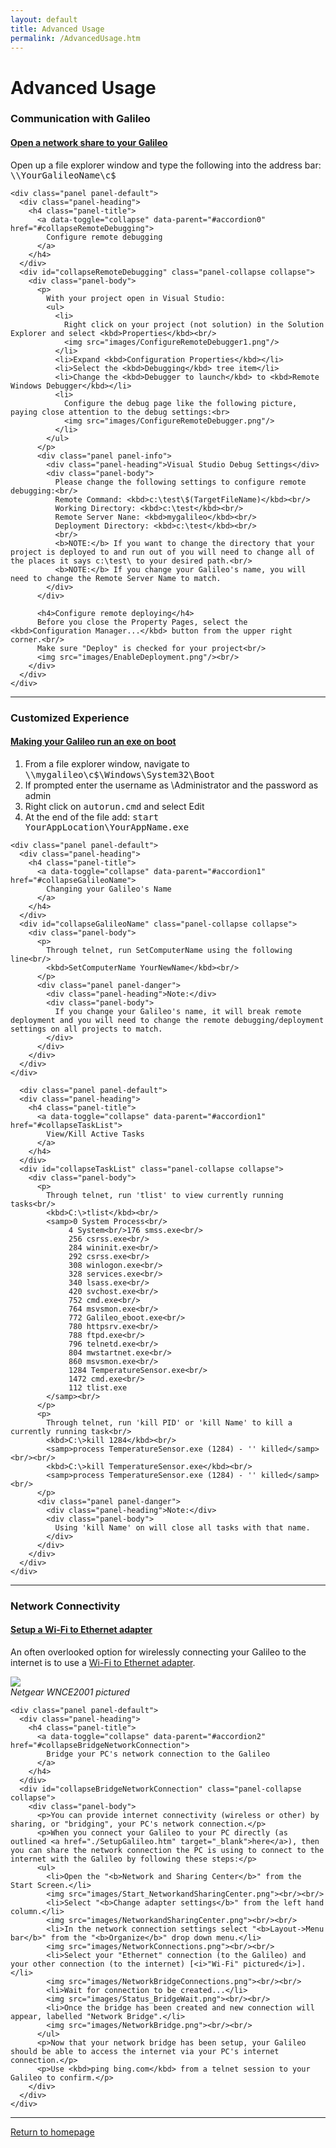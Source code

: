 ```yaml
---
layout: default
title: Advanced Usage
permalink: /AdvancedUsage.htm
---
```


<div class="jumbotron">
  <div class="container">
    <h1>Advanced Usage</h1>
  </div>
</div>

<div class="container">
  <h3>Communication with Galileo</h3>
  <div class="panel-group" id="accordion0">
    <div class="panel panel-default">
      <div class="panel-heading">
        <h4 class="panel-title">
          <a data-toggle="collapse" data-parent="#accordion0" href="#collapseNetworkShare">
            Open a network share to your Galileo
          </a>
        </h4>
      </div>
      <div id="collapseNetworkShare" class="panel-collapse collapse">
        <div class="panel-body">
          Open up a file explorer window and type the following into the address bar:<br/>
          <kbd>\\YourGalileoName\c$</kbd>
        </div>
      </div>
    </div>

    <div class="panel panel-default">
      <div class="panel-heading">
        <h4 class="panel-title">
          <a data-toggle="collapse" data-parent="#accordion0" href="#collapseRemoteDebugging">
            Configure remote debugging
          </a>
        </h4>
      </div>
      <div id="collapseRemoteDebugging" class="panel-collapse collapse">
        <div class="panel-body">
          <p>
		    With your project open in Visual Studio:
            <ul>
              <li>
			    Right click on your project (not solution) in the Solution Explorer and select <kbd>Properties</kbd><br/>
                <img src="images/ConfigureRemoteDebugger1.png"/>
			  </li>
              <li>Expand <kbd>Configuration Properties</kbd></li>
              <li>Select the <kbd>Debugging</kbd> tree item</li>
              <li>Change the <kbd>Debugger to launch</kbd> to <kbd>Remote Windows Debugger</kbd></li>
              <li>
				Configure the debug page like the following picture, paying close attention to the debug settings:<br>
                <img src="images/ConfigureRemoteDebugger.png"/>
              </li>
            </ul>
          </p>
          <div class="panel panel-info">
            <div class="panel-heading">Visual Studio Debug Settings</div>
            <div class="panel-body">
              Please change the following settings to configure remote debugging:<br/>
              Remote Command: <kbd>c:\test\$(TargetFileName)</kbd><br/>
              Working Directory: <kbd>c:\test</kbd><br/>
              Remote Server Nane: <kbd>mygalileo</kbd><br/>
              Deployment Directory: <kbd>c:\test</kbd><br/>
              <br/>
              <b>NOTE:</b> If you want to change the directory that your project is deployed to and run out of you will need to change all of the places it says c:\test\ to your desired path.<br/>
              <b>NOTE:</b> If you change your Galileo's name, you will need to change the Remote Server Name to match.
            </div>
          </div>
            
          <h4>Configure remote deploying</h4>
          Before you close the Property Pages, select the <kbd>Configuration Manager...</kbd> button from the upper right corner.<br/>
          Make sure "Deploy" is checked for your project<br/>
          <img src="images/EnableDeployment.png"/><br/>
        </div>
      </div>
    </div>
  </div>
  <hr/>
  
  <h3>Customized Experience</h3>
  <div class="panel-group" id="accordion1">
    <div class="panel panel-default">
      <div class="panel-heading">
        <h4 class="panel-title">
          <a data-toggle="collapse" data-parent="#accordion1" href="#collapseGalileoAutorun">
            Making your Galileo run an exe on boot
          </a>
        </h4>
      </div>
      <div id="collapseGalileoAutorun" class="panel-collapse collapse">
        <div class="panel-body">
          <ol>
            <li>From a file explorer window, navigate to <kbd>\\mygalileo\c$\Windows\System32\Boot</kbd></li>
            <li>If prompted enter the username as \Administrator and the password as admin</li>
            <li>Right click on <kbd>autorun.cmd</kbd> and select Edit</li>
            <li>At the end of the file add: <kbd>start YourAppLocation\YourAppName.exe</kbd></li>
          </ol>
        </div>
      </div>
    </div>

    <div class="panel panel-default">
      <div class="panel-heading">
        <h4 class="panel-title">
          <a data-toggle="collapse" data-parent="#accordion1" href="#collapseGalileoName">
            Changing your Galileo's Name
          </a>
        </h4>
      </div>
      <div id="collapseGalileoName" class="panel-collapse collapse">
        <div class="panel-body">
		  <p>
            Through telnet, run SetComputerName using the following line<br/>
            <kbd>SetComputerName YourNewName</kbd><br/>
          </p>
          <div class="panel panel-danger">
            <div class="panel-heading">Note:</div>
            <div class="panel-body">
              If you change your Galileo's name, it will break remote deployment and you will need to change the remote debugging/deployment settings on all projects to match.
            </div>
          </div>
        </div>
      </div>
    </div>
  </div>
  
      <div class="panel panel-default">
      <div class="panel-heading">
        <h4 class="panel-title">
          <a data-toggle="collapse" data-parent="#accordion1" href="#collapseTaskList">
            View/Kill Active Tasks
          </a>
        </h4>
      </div>
      <div id="collapseTaskList" class="panel-collapse collapse">
        <div class="panel-body">
		  <p>
            Through telnet, run 'tlist' to view currently running tasks<br/>
            <kbd>C:\>tlist</kbd><br/>
			<samp>0 System Process<br/>
				 4 System<br/>176 smss.exe<br/>
				 256 csrss.exe<br/>
				 284 wininit.exe<br/>
				 292 csrss.exe<br/>
				 308 winlogon.exe<br/>
				 328 services.exe<br/>
				 340 lsass.exe<br/>
				 420 svchost.exe<br/>
				 752 cmd.exe<br/>
				 764 msvsmon.exe<br/>
				 772 Galileo_eboot.exe<br/>
				 780 httpsrv.exe<br/>
				 788 ftpd.exe<br/>
				 796 telnetd.exe<br/>
				 804 mwstartnet.exe<br/>
				 860 msvsmon.exe<br/>
				 1284 TemperatureSensor.exe<br/>
				 1472 cmd.exe<br/>
				 112 tlist.exe
			</samp><br/>
          </p>
          <p>
            Through telnet, run 'kill PID' or 'kill Name' to kill a currently running task<br/>
            <kbd>C:\>kill 1284</kbd><br/>
			<samp>process TemperatureSensor.exe (1284) - '' killed</samp><br/><br/>
			<kbd>C:\>kill TemperatureSensor.exe</kbd><br/>
			<samp>process TemperatureSensor.exe (1284) - '' killed</samp><br/>
          </p>
          <div class="panel panel-danger">
            <div class="panel-heading">Note:</div>
            <div class="panel-body">
              Using 'kill Name' on will close all tasks with that name.
            </div>
          </div>
        </div>
      </div>
    </div>
	
  </div>
  <hr/>

  <h3>Network Connectivity</h3>
  <div class="panel-group" id="accordion2">
    <div class="panel panel-default">
      <div class="panel-heading">
        <h4 class="panel-title">
          <a data-toggle="collapse" data-parent="#accordion2" href="#collapseWifiToEthernetAdapter">
            Setup a Wi-Fi to Ethernet adapter
          </a>
        </h4>
      </div>
      <div id="collapseWifiToEthernetAdapter" class="panel-collapse collapse">
        <div class="panel-body">
          <p>An often overlooked option for wirelessly connecting your Galileo to the internet is to use a <a href="http://www.newegg.com/Product/ProductList.aspx?Submit=ENE&DEPA=0&Order=BESTMATCH&Description=wireless+to+ethernet+adapter&N=-1&isNodeId=1" target="_blank">Wi-Fi to Ethernet adapter</a>.</p>
		  <img src="images/galileo-wifi-bridge.png"><br/>
		  <i>Netgear WNCE2001 pictured</i>
        </div>
      </div>
    </div>

    <div class="panel panel-default">
      <div class="panel-heading">
        <h4 class="panel-title">
          <a data-toggle="collapse" data-parent="#accordion2" href="#collapseBridgeNetworkConnection">
            Bridge your PC's network connection to the Galileo
          </a>
        </h4>
      </div>
      <div id="collapseBridgeNetworkConnection" class="panel-collapse collapse">
        <div class="panel-body">
          <p>You can provide internet connectivity (wireless or other) by sharing, or "bridging", your PC's network connection.</p>
		  <p>When you connect your Galileo to your PC directly (as outlined <a href="./SetupGalileo.htm" target="_blank">here</a>), then you can share the network connection the PC is using to connect to the internet with the Galileo by following these steps:</p>
		  <ul>
		    <li>Open the "<b>Network and Sharing Center</b>" from the Start Screen.</li>
			<img src="images/Start_NetworkandSharingCenter.png"><br/><br/>
			<li>Select "<b>Change adapter settings</b>" from the left hand column.</li>
			<img src="images/NetworkandSharingCenter.png"><br/><br/>
			<li>In the network connection settings select "<b>Layout->Menu bar</b>" from the "<b>Organize</b>" drop down menu.</li>
			<img src="images/NetworkConnections.png"><br/><br/>
			<li>Select your "Ethernet" connection (to the Galileo) and your other connection (to the internet) [<i>"Wi-Fi" pictured</i>].</li>
			<img src="images/NetworkBridgeConnections.png"><br/><br/>
			<li>Wait for connection to be created...</li>
			<img src="images/Status_BridgeWait.png"><br/><br/>
			<li>Once the bridge has been created and new connection will appear, labelled "Network Bridge".</li>
			<img src="images/NetworkBridge.png"><br/><br/>
		  </ul>
		  <p>Now that your network bridge has been setup, your Galileo should be able to access the internet via your PC's internet connection.</p>
		  <p>Use <kbd>ping bing.com</kbd> from a telnet session to your Galileo to confirm.</p>
        </div>
      </div>
    </div>
  </div>
  <hr/>

  <a class="btn btn-default" href="index.htm" role="button">Return to homepage</a>
</div>
